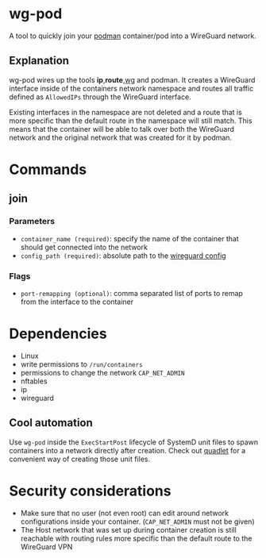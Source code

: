 # wg-pod

A tool to quickly join your [podman](https://podman.io/) container/pod into a WireGuard network.

## Explanation

wg-pod wires up the tools **ip**,**route**,[wg](https://git.zx2c4.com/wireguard) and podman.
It creates a WireGuard interface inside of the containers network namespace and routes all traffic defined as `AllowedIPs` through the WireGuard interface.

Existing interfaces in the namespace are not deleted and a route that is more specific than the default route in the namespace will still match.
This means that the container will be able to talk over both the WireGuard network and the original network that was created for it by podman.

# Commands

## join

### Parameters

- `container_name (required)`: specify the name of the container that should get connected into the network
- `config_path (required)`: absolute path to the [wireguard config](./docs/wireguard-config)

### Flags

- `port-remapping (optional)`: comma separated list of ports to remap from the interface to the container


# Dependencies

- Linux
- write permissions to `/run/containers`
- permissions to change the network `CAP_NET_ADMIN`
- nftables
- ip
- wireguard

## Cool automation

Use `wg-pod` inside the `ExecStartPost` lifecycle of SystemD unit files to spawn containers into a network directly after creation.
Check out [quadlet](https://github.com/containers/quadlet) for a convenient way of creating those unit files.

# Security considerations

- Make sure that no user (not even root) can edit around network configurations inside your container. (`CAP_NET_ADMIN` must not be given)
- The Host network that was set up during container creation is still reachable with routing rules more specific than the default route to the WireGuard VPN

